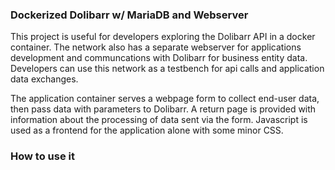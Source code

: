 <h3>Dockerized Dolibarr w/ MariaDB and Webserver</h3>

This project is useful for developers exploring the Dolibarr API in a docker container.  The network also has a separate webserver for applications development and communcations with Dolibarr for business entity data.  Developers can use this network as a testbench for api calls and application data exchanges. 

The application container serves a webpage form to collect end-user data, then pass data with parameters to Dolibarr.  A return page is provided with information about the processing of data sent via the form.  Javascript is used as a frontend for the application alone with some minor CSS.

<h3>How to use it</he>

